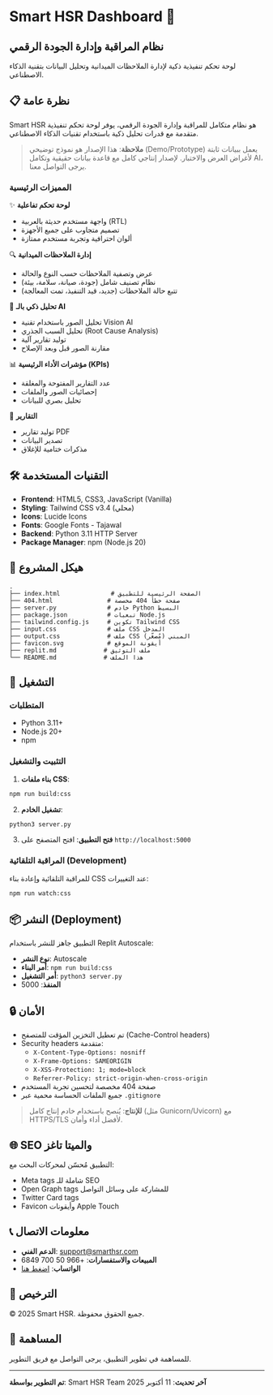 # Smart HSR Dashboard 🚀

## نظام المراقبة وإدارة الجودة الرقمي

لوحة تحكم تنفيذية ذكية لإدارة الملاحظات الميدانية وتحليل البيانات بتقنية الذكاء الاصطناعي.

## 📋 نظرة عامة

Smart HSR هو نظام متكامل للمراقبة وإدارة الجودة الرقمي، يوفر لوحة تحكم تنفيذية متقدمة مع قدرات تحليل ذكية باستخدام تقنيات الذكاء الاصطناعي.

> **ملاحظة**: هذا الإصدار هو نموذج توضيحي (Demo/Prototype) يعمل ببيانات ثابتة لأغراض العرض والاختبار. لإصدار إنتاجي كامل مع قاعدة بيانات حقيقية وتكامل AI، يرجى التواصل معنا.

### المميزات الرئيسية

✨ **لوحة تحكم تفاعلية**
- واجهة مستخدم حديثة بالعربية (RTL)
- تصميم متجاوب على جميع الأجهزة
- ألوان احترافية وتجربة مستخدم ممتازة

🔍 **إدارة الملاحظات الميدانية**
- عرض وتصفية الملاحظات حسب النوع والحالة
- نظام تصنيف شامل (جودة، صيانة، سلامة، بيئة)
- تتبع حالة الملاحظات (جديد، قيد التنفيذ، تمت المعالجة)

🤖 **تحليل ذكي بالـ AI**
- تحليل الصور باستخدام تقنية Vision AI
- تحليل السبب الجذري (Root Cause Analysis)
- توليد تقارير آلية
- مقارنة الصور قبل وبعد الإصلاح

📊 **مؤشرات الأداء الرئيسية (KPIs)**
- عدد التقارير المفتوحة والمغلقة
- إحصائيات الصور والملفات
- تحليل بصري للبيانات

📄 **التقارير**
- توليد تقارير PDF
- تصدير البيانات
- مذكرات ختامية للإغلاق

## 🛠️ التقنيات المستخدمة

- **Frontend**: HTML5, CSS3, JavaScript (Vanilla)
- **Styling**: Tailwind CSS v3.4 (محلي)
- **Icons**: Lucide Icons
- **Fonts**: Google Fonts - Tajawal
- **Backend**: Python 3.11 HTTP Server
- **Package Manager**: npm (Node.js 20)

## 📁 هيكل المشروع

```
.
├── index.html              # الصفحة الرئيسية للتطبيق
├── 404.html               # صفحة خطأ 404 مخصصة
├── server.py              # خادم Python البسيط
├── package.json           # تبعيات Node.js
├── tailwind.config.js     # تكوين Tailwind CSS
├── input.css              # ملف CSS المدخل
├── output.css             # ملف CSS المبني (مُصغّر)
├── favicon.svg            # أيقونة الموقع
├── replit.md             # ملف التوثيق
└── README.md             # هذا الملف
```

## 🚀 التشغيل

### المتطلبات
- Python 3.11+
- Node.js 20+
- npm

### التثبيت والتشغيل

1. **بناء ملفات CSS**:
```bash
npm run build:css
```

2. **تشغيل الخادم**:
```bash
python3 server.py
```

3. **فتح التطبيق**:
افتح المتصفح على `http://localhost:5000`

### المراقبة التلقائية (Development)

للمراقبة التلقائية وإعادة بناء CSS عند التغييرات:
```bash
npm run watch:css
```

## 📦 النشر (Deployment)

التطبيق جاهز للنشر باستخدام Replit Autoscale:

- **نوع النشر**: Autoscale
- **أمر البناء**: `npm run build:css`
- **أمر التشغيل**: `python3 server.py`
- **المنفذ**: 5000

## 🔒 الأمان

- تم تعطيل التخزين المؤقت للمتصفح (Cache-Control headers)
- Security headers متقدمة:
  - `X-Content-Type-Options: nosniff`
  - `X-Frame-Options: SAMEORIGIN`
  - `X-XSS-Protection: 1; mode=block`
  - `Referrer-Policy: strict-origin-when-cross-origin`
- صفحة 404 مخصصة لتحسين تجربة المستخدم
- جميع الملفات الحساسة محمية عبر `.gitignore`

> **للإنتاج**: يُنصح باستخدام خادم إنتاج كامل (مثل Gunicorn/Uvicorn) مع HTTPS/TLS لأفضل أداء وأمان.

## 🌐 SEO والميتا تاغز

التطبيق مُحسّن لمحركات البحث مع:
- Meta tags شاملة للـ SEO
- Open Graph tags للمشاركة على وسائل التواصل
- Twitter Card tags
- Favicon وأيقونات Apple Touch

## 📞 معلومات الاتصال

- **الدعم الفني**: support@smarthsr.com
- **المبيعات والاستفسارات**: +966 50 700 6849
- **الواتساب**: [اضغط هنا](http://wa.me/966507006849)

## 📝 الترخيص

© 2025 Smart HSR. جميع الحقوق محفوظة.

## 🤝 المساهمة

للمساهمة في تطوير التطبيق، يرجى التواصل مع فريق التطوير.

---

**تم التطوير بواسطة**: Smart HSR Team
**آخر تحديث**: 11 أكتوبر 2025
